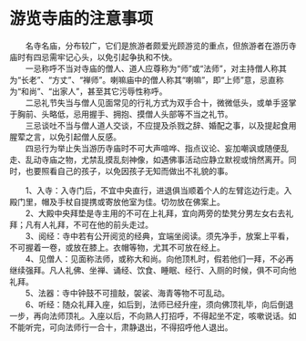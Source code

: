 # 游览寺庙的注意事项  

&emsp;&emsp;名寺名庙，分布较广，它们是旅游者颇爱光顾游览的重点，但旅游者在游历寺庙时有四忌需牢记心头，以免引起争执和不快。  
&emsp;&emsp;一忌称呼不当对寺庙的僧人、道人应尊称为“师”或“法师”，对主持僧人称其为“长老”、“方丈”、“禅师”。喇嘛庙中的僧人称其“喇嘛”，即“上师”意，忌直称为“和尚”、“出家人”，甚至其它污辱性称呼。  
&emsp;&emsp;二忌礼节失当与僧人见面常见的行礼方式为双手合十，微微低头，或单手竖掌于胸前、头略低，忌用握手、拥抱、摸僧人头部等不当之礼节。  
&emsp;&emsp;三忌谈吐不当与僧人道人交谈，不应提及杀戮之辞、婚配之事，以及提起食用腥荤之言，以免引起僧人反感。  
&emsp;&emsp;四忌行为举止失当游历寺庙时不可大声喧哗、指点议论、妄加嘲讽或随便乱走、乱动寺庙之物，尤禁乱摸乱刻神像，如遇佛事活动应静立默视或悄然离开。同时，也要照看自己的孩子，以免因孩子无知而做出不礼貌的事。  

&emsp;&emsp;1、入寺：入寺门后，不宜中央直行，进退俱当顺着个人的左臂迄边行走。入殿门里，帽及手杖自提携或寄放他室为佳。切勿放在佛案上。  
&emsp;&emsp;2、大殿中央拜垫是寺主用的不可在上礼拜，宜向两旁的垫凳分男左女右去礼拜；凡有人礼拜，不可在他的前头走过。  
&emsp;&emsp;3、阅经：寺中若有公开阅览的经典，宜端坐阅读。须先净手，放案上平看，不可握着一卷，或放在膝上。衣帽等物，尤其不可放在经上。  
&emsp;&emsp;4、见僧人：见面称法师，或称大和尚。向他顶札时，假若他们一拜，不必再继续强拜。凡人礼佛、坐禅、诵经、饮食、睡眠、经行、入厕的时候，俱不可向他礼拜。  
&emsp;&emsp;5、法器：寺中钟鼓不可擅敲，袈裟、海青等物不可乱动。  
&emsp;&emsp;6、听经：随众礼拜入座，如后到，法师已经升座，须向佛顶礼毕，向后倒退一步，再向法师顶礼。入座以后，不向熟人打招呼，不得起坐不定，咳嗽说话。如不能听完，可向法师行一合十，肃静退出，不得招呼他人退出。  